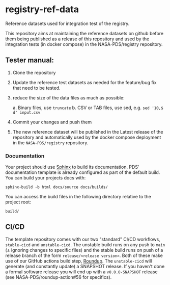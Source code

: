 # registry-ref-data

Reference datasets used for integration test of the registry.

This repository aims at maintaining the reference datasets on github before them being published as a release of this repository and used by the integration tests (in docker compose) in the NASA-PDS/registry repository.

## Tester manual:

1. Clone the repository

2. Update the reference test datasets as needed for the feature/bug fix that need to be tested.

3. reduce the size of the data files as much as possible:

	a. Binary files, use `truncate`
        b. CSV or TAB files, use sed, e.g. `sed '10,$ d' input.csv` 

3. Commit your changes and push them

4. The new reference dataset will be published in the Latest release of the repository and automatically used by the docker compose deployment in the `NASA-PDS/registry` repository.

 

### Documentation

Your project should use [Sphinx](https://www.sphinx-doc.org/en/master/) to build its documentation. PDS' documentation template is already configured as part of the default build. You can build your projects docs with:

    sphinx-build -b html docs/source docs/builds/

You can access the build files in the following directory relative to the project root:

    build/

## CI/CD

The template repository comes with our two "standard" CI/CD workflows, `stable-cicd` and `unstable-cicd`. The unstable build runs on any push to `main` (± ignoring changes to specific files) and the stable build runs on push of a release branch of the form `release/<release version>`. Both of these make use of our GitHub actions build step, [Roundup](https://github.com/NASA-PDS/roundup-action). The `unstable-cicd` will generate (and constantly update) a SNAPSHOT release. If you haven't done a formal software release you will end up with a `v0.0.0-SNAPSHOT` release (see NASA-PDS/roundup-action#56 for specifics).
